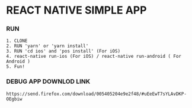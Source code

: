 # REACT NATIVE SIMPLE APP

### RUN

```
1. CLONE
2. RUN 'yarn' or 'yarn install'
3. RUN 'cd ios' and 'pos install' (For iOS)
4. react-native run-ios (For iOS) / react-native run-android ( For Android )
5. Fun!
```

### DEBUG APP DOWNLOD LINK
```
https://send.firefox.com/download/005405204e9e2f48/#uEeEwT7sYLAvDKP-OEgbiw
```